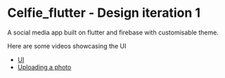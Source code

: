 # Celfie_flutter - Design iteration 1
A social media app built on flutter and firebase with customisable theme.

Here are some videos showcasing the UI
* [UI](https://user-images.githubusercontent.com/43390808/125608973-4cb42717-742e-425d-98ca-9c776db1ea21.mp4)
* [Uploading a photo](https://user-images.githubusercontent.com/43390808/125610312-51b82a21-0d56-4f28-ba3e-e48aad2ac9e6.mp4)










